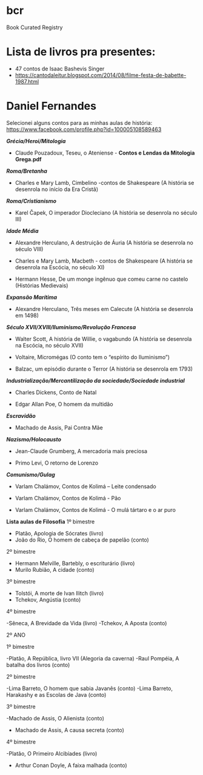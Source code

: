 # bcr
Book Curated Registry

# Lista de livros pra presentes:
- 47 contos de Isaac Bashevis Singer
- https://cantodaleitur.blogspot.com/2014/08/filme-festa-de-babette-1987.html


# Daniel Fernandes
Selecionei alguns contos para as minhas aulas de história: https://www.facebook.com/profile.php?id=100005108589463

***Grécia/Heroi/Mitologia***

- Claude Pouzadoux, Teseu, o Ateniense - **Contos e Lendas da Mitologia Grega.pdf**

***Roma/Bretanha***

- Charles e Mary Lamb, Cimbelino -contos de Shakespeare (A história se desenrola no início da Era Cristã)

***Roma/Cristianismo***

- Karel Čapek, O imperador Diocleciano (A história se desenrola no século III)

***Idade Média***

- Alexandre Herculano, A destruição de Áuria (A história se desenrola no século VIII)

- Charles e Mary Lamb, Macbeth - contos de Shakespeare (A história se desenrola na Escócia, no século XI)

- Hermann Hesse, De um monge ingênuo que comeu carne no castelo (Histórias Medievais)

***Expansão Marítima***

- Alexandre Herculano, Três meses em Calecute (A história se desenrola em 1498)

***Século XVII/XVIII/Iluminismo/Revolução Francesa***

- Walter Scott, A história de Willie, o vagabundo (A história se desenrola na Escócia, no século XVII)

- Voltaire, Micromégas (O conto tem o “espírito do Iluminismo”)

- Balzac, um episódio durante o Terror (A história se desenrola em 1793)

***Industrialização/Mercantilização da sociedade/Sociedade industrial***

- Charles Dickens, Conto de Natal

- Edgar Allan Poe, O homem da multidão

***Escravidão***

- Machado de Assis, Pai Contra Mãe

***Nazismo/Holocausto***

- Jean-Claude Grumberg, A mercadoria mais preciosa

- Primo Levi, O retorno de Lorenzo

***Comunismo/Gulag***

- Varlam Chalámov, Contos de Kolimá – Leite condensado

- Varlam Chalámov, Contos de Kolimá - Pão

- Varlam Chalámov, Contos de Kolimá - O mulá tártaro e o ar puro


**Lista aulas de Filosofia**
1º bimestre 

- Platão, Apologia de Sócrates (livro) 
- João do Rio, O homem de cabeça de papelão (conto)

2º bimestre 

- Hermann Melville, Bartebly, o escriturário (livro)
- Murilo Rubião, A cidade (conto) 

3º bimestre 

- Tolstói, A morte de Ivan Ilitch (livro) 
- Tchekov, Angústia (conto) 

4º bimestre 

-Sêneca, A Brevidade da Vida (livro) 
-Tchekov, A Aposta (conto) 


2º ANO

1º bimestre 

-Platão, A República, livro VII (Alegoria da caverna) 
-Raul Pompéia, A batalha dos livros (conto) 

2º bimestre 

-Lima Barreto, O homem que sabia Javanês (conto) 
-Lima Barreto, Harakashy e as Escolas de Java (conto) 

3º bimestre 

-Machado de Assis, O Alienista (conto) 
- Machado de Assis, A causa secreta (conto) 

4º bimestre 

-Platão, O Primeiro Alcibíades (livro) 
- Arthur Conan Doyle, A faixa malhada (conto)
